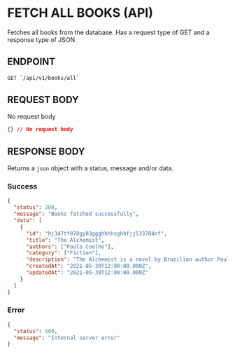 # FETCH ALL BOOKS (API)

Fetches all books from the database. Has a request type of GET and a response type of JSON.

## ENDPOINT

```bash
GET `/api/v1/books/all`
```

## REQUEST BODY

No request body

```json
{} // No request body
```

## RESPONSE BODY

Returns a `json` object with a status, message and/or data.

### Success

```json
{
  "status": 200,
  "message": "Books fetched successfully",
  "data": [
    {
      "id": "hj347tf878gy83ggghhhhsghhfjj533784nf",
      "title": "The Alchemist",
      "authors": ["Paulo Coelho"],
      "category": ["Fiction"],
      "description": "The Alchemist is a novel by Brazilian author Paulo Coelho which was first published in 1988. Originally written in Portuguese, it has been translated into at least 67 languages as of October 2013. An allegorical novel, The Alchemist follows a young Andalusian shepherd in his journey to the pyramids of Egypt, after having a recurring dream of finding a treasure there. Influenced by the gypsy culture and the writings of Antoine de Saint-Exupéry, the novel was first published in 1988 and has since become a modern classic, selling more than 65 million copies worldwide.",
      "createdAt": "2021-05-30T12:00:00.000Z",
      "updatedAt": "2021-05-30T12:00:00.000Z"
    }
  ]
}
```

### Error

```json
{
  "status": 500,
  "message": "Internal server error"
}
```
